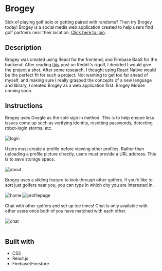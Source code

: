 # Brogey
Sick of playing golf solo or getting paired with randoms? Then try Brogey today! Brogey is a social media web application created to help users find golf partners near their location. [Click here to join](https://brogey-7fb3a.web.app/).

## Description
Brogey was created using React for the frontend, and Firebase BaaS for the backend. After reading [this](https://www.reddit.com/r/golf/comments/qnrq4q/tinder_but_like_for_golfing/) post on Reddit's r/golf, I decided I would give the project a shot. After some research, I thought using React Native would be the perfect fit for such a project. Not wanting to get too far ahead of myself, and making sure I really grasped the concepts of a new language and library, I created Brogey as a web application first. Brogey Mobile coming soon.

## Instructions
Brogey uses Google as the sole sign in method. This is to help ensure less issues come up such as verifying identity, resetting passwords, detecting robot-login storms, etc.
<br></br>
![login](https://user-images.githubusercontent.com/59844963/157738806-66fda894-313a-418f-bae9-30eb05e95520.png)
<br></br>
Users must create a profile before viewing other profiles. Rather than uploading a profile picture directly, users must provide a URL address. This is to save storage space.
<br></br>
![about](https://user-images.githubusercontent.com/59844963/157738825-0f9a432e-a4ad-49f3-94af-d85ddd5c3059.png)
<br></br>
Brogey uses a sliding feature to look through other golfers. If you'd like to sort just golfers near you, you can type in which city you are interested in.
<br></br>
![home](https://user-images.githubusercontent.com/59844963/157738849-28ef3016-af6d-48fb-845a-175ce9901fa9.png)
![profilepage](https://user-images.githubusercontent.com/59844963/157738864-66bdbc19-9137-408a-b61a-bc890eb838df.png)
<br></br>
Chat with other golfers and set up tee times! Chat is only available with other users once both of you have matched with each other.
<br></br>
![chat](https://user-images.githubusercontent.com/59844963/157738886-842fdd9d-84e2-4846-aff6-b9c4d0fd9547.png)
<br></br>
## Built with
- CSS
- React.js
- Firebase/Firestore